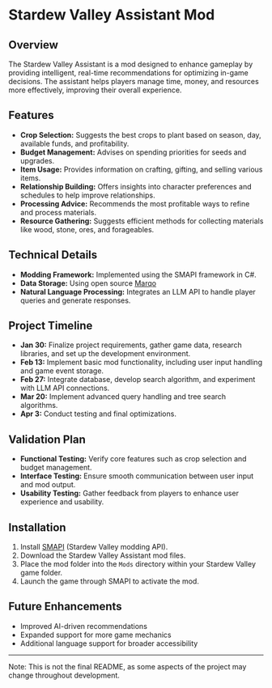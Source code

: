 # Stardew Valley Assistant Mod

## Overview
The Stardew Valley Assistant is a mod designed to enhance gameplay by providing intelligent, real-time recommendations for optimizing in-game decisions. The assistant helps players manage time, money, and resources more effectively, improving their overall experience.

## Features
- **Crop Selection:** Suggests the best crops to plant based on season, day, available funds, and profitability.
- **Budget Management:** Advises on spending priorities for seeds and upgrades.
- **Item Usage:** Provides information on crafting, gifting, and selling various items.
- **Relationship Building:** Offers insights into character preferences and schedules to help improve relationships.
- **Processing Advice:** Recommends the most profitable ways to refine and process materials.
- **Resource Gathering:** Suggests efficient methods for collecting materials like wood, stone, ores, and forageables.

## Technical Details
- **Modding Framework:** Implemented using the SMAPI framework in C#.
- **Data Storage:** Using open source [Marqo](https://www.marqo.ai/)
- **Natural Language Processing:** Integrates an LLM API to handle player queries and generate responses.

## Project Timeline
- **Jan 30:** Finalize project requirements, gather game data, research libraries, and set up the development environment.
- **Feb 13:** Implement basic mod functionality, including user input handling and game event storage.
- **Feb 27:** Integrate database, develop search algorithm, and experiment with LLM API connections.
- **Mar 20:** Implement advanced query handling and tree search algorithms.
- **Apr 3:** Conduct testing and final optimizations.

## Validation Plan
- **Functional Testing:** Verify core features such as crop selection and budget management.
- **Interface Testing:** Ensure smooth communication between user input and mod output.
- **Usability Testing:** Gather feedback from players to enhance user experience and usability.

## Installation
1. Install [SMAPI](https://smapi.io/) (Stardew Valley modding API).
2. Download the Stardew Valley Assistant mod files.
3. Place the mod folder into the `Mods` directory within your Stardew Valley game folder.
4. Launch the game through SMAPI to activate the mod.

## Future Enhancements
- Improved AI-driven recommendations
- Expanded support for more game mechanics
- Additional language support for broader accessibility

---
Note: This is not the final README, as some aspects of the project may change throughout development.

